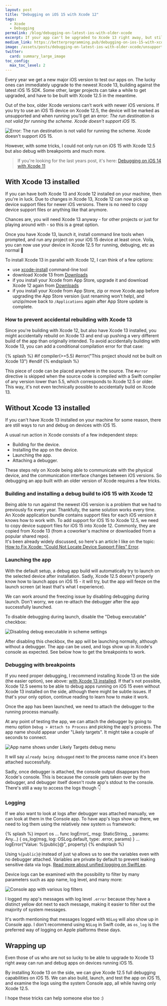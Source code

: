 ```yaml
---
layout: post
title: "Debugging on iOS 15 with Xcode 12"
tags: 
  - Xcode
  - Debugging
permalink: /blog/debugging-on-latest-ios-with-older-xcode
excerpt: If your app can't be upgraded to Xcode 13 right away, but still has to run on iOS 15, you're limited in debuging options with Xcode 12. This article shows how to debug apps on iOS 15 with Xcode 12.
medium_link: https://betterprogramming.pub/debugging-on-ios-15-with-xcode-12-8d3ca7487bd2?source=friends_link&sk=fa8aae859fa194b56f8755af460c1d76
image: /assets/posts/debugging-on-latest-ios-with-older-xcode/unsupported_device_error.png
twitter: 
  card: summary_large_image
toc_config:
  max_toc_level: 2
---
```


Every year we get a new major iOS version to test our apps on. 
The lucky ones can immediately upgrade to the newest Xcode 13, building against the latest iOS 15 SDK. 
Some other, larger projects can take a while to get upgraded, and have to be built with Xcode 12.5 in the meantime. 

Out of the box, older Xcode versions can’t work with newer iOS versions. 
If you try to use an iOS 15 device on Xcode 12.5, 
the device will be marked as unsupported and when running you'll get an error: _The run destination is not valid for running the scheme. Xcode doesn't support iOS 15_.

![Error: The run destination is not valid for running the scheme. Xcode doesn't support iOS 15.](/assets/posts/debugging-on-latest-ios-with-older-xcode/unsupported_device_error.png)

However, with some tricks, I could not only run on iOS 15 with Xcode 12.5 but also debug with breakpoints and much more.

> If you're looking for the last years post, it's here: [Debugging on iOS 14 with Xcode 11](blog/debugging-on-ios14-with-xcode-11-post/)

## With Xcode 13 installed

If you can have both Xcode 13 and Xcode 12 installed on your machine, then you're in luck.
Due to changes in Xcode 13, Xcode 12 can now pick up device support files for newer iOS versions. 
There is no need to copy device support files or anything like that anymore. 

Chances are, you will need Xcode 13 anyway - for other projects or just for playing around with - so this is a great option.

Once you have Xcode 13, launch it, install command line tools when prompted, and run any project on your iOS 15 device at least once. Voila, you can now use your device in Xcode 12.5 for running, debuging, etc as normal 🙌

To install Xcode 13 in parallel with Xcode 12, I can think of a few options:

- use [xcode-install](https://github.com/xcpretty/xcode-install) command-line tool
- download Xcode 13 from [Downloads](https://developer.apple.com/download/all/)
- if you install your Xcode from App Store, upgrade it and download Xcode 12 again from [Downloads](https://developer.apple.com/download/all/)
- if you install your Xcode from App Store, zip or move Xcode.app before upgrading the App Store version (just renaming won't help), and unzip/move back to `/Applications` again after App Store update is complete.

### How to prevent accidental rebuilding with Xcode 13

Since you're building with Xcode 12, but also have Xcode 13 installed, you might accidentally rebuild on Xcode 13 and end up pushing a very different build of the app than originally intended. 
To avoid accidentally building with Xcode 13, you can add a conditional compilation error for that case: 

{% splash %}
#if compiler(>=5.5)
#error("This project should not be built on Xcode 13")
#endif
{% endsplash %}

This piece of code can be placed anywhere in the source. The `#error` directive is skipped when the source code is compiled with a Swift compiler of any version lower than 5.5, which corresponds to Xcode 12.5 or older.
This way, it's not even technically possible to accidentally build on Xcode 13.  

## Without Xcode 13 installed

If you can't have Xcode 13 installed on your machine for some reason, there are still ways to run and debug on devices with iOS 15.

A usual run action in Xcode consists of a few independent steps:
- Building for the device.
- Installing the app on the device.
- Launching the app.
- Attaching a debugger.

These steps rely on Xcode being able to communicate with the physical device, and the communication interface changes between iOS versions.
So debugging an app built with an older version of Xcode requires a few tricks. 

### Building and installing a debug build to iOS 15 with Xcode 12

Being able to run against the newest iOS version is a problem that we had to previously fix every year. Thankfully, the same solution works every time.
An Xcode application bundle contains support files for each iOS version it knows how to work with.
To add support for iOS 15 to Xcode 12.5, we need to copy device support files for iOS 15 into Xcode 12. 
Commonly, they are copied from Xcode 13 (from a coworker's machine or downloaded from a popular shared repo).  
It's been already widely discussed, so here's an article I like on the topic: [How to Fix Xcode: “Could Not Locate Device Support Files” Error](https://faizmokhtar.com/posts/how-to-fix-xcode-could-not-locate-device-support-files-error-without-updating-your-xcode/).

### Launching the app

With the default setup, a debug app build will automatically try to launch on the selected device after installation. 
Sadly, Xcode 12.5 doesn't properly know how to launch apps on iOS 15 - it will try, but the app will feeze on the launch screen (at least that's what I experience).

We can work around the freezing issue by disabling debugging during launch. Don't worry, we can re-attach the debugger after the app successfully launched.

To disable debugging during launch, disable the "Debug executable" checkbox:

![Disabling debug executable in scheme settings](/assets/posts/debugging-on-latest-ios-with-older-xcode/scheme_settings_disable_debug.png)

After disabling this checkbox, the app will be launching normally, although without a debugger.
The app can be used, and logs show up in Xcode's console as expected. 
See below how to get the breakpoints to work.

### Debugging with breakpoints

If you need proper debugging, I recommend installing Xcode 13 on the side (the easier option), see above: [with Xcode 13 installed](#with-xcode-13-installed).
If that's not possible, Xcode 12.5 seems to be able to debug apps running on iOS 15 even without Xcode 13 installed on the side, although there might be subtle issues. If that's your only option, continue reading to learn how to make it work.

Once the app has been launched, we need to attach the debugger to the running process manually.

At any point of testing the app, we can attach the debugger 
by going to menu option `Debug > Attach to Process` and picking the app's process.
The app name should appear under "Likely targets". It might take a couple of seconds to connect. 

![App name shows under Likely Targets debug menu](/assets/posts/debugging-on-latest-ios-with-older-xcode/debugger_likely_targets.png)

It will say `already being debugged` next to the process name once it's been attached successfully. 

Sadly, once debugger is attached, the console output disappears from Xcode's console. 
This is because the console gets taken over by the debugger, and debugger itself doesn't route app's stdout to the console. 
There's still a way to access the logs though 👇

### Logging 

If we also want to look at logs after debugger was attached manually, we can look at them in the Console app. 
To have app's logs show up there, we need to log them using the relatively new system `os` framework:

{% splash %}
import os
...
func logError(_ msg: StaticString, _ params: Any...) {
    os_log(msg, log: OSLog.default, type: .error, params)
}
...
logError("Value: %{public}@", property)
{% endsplash %}

Using `%{public}@` instead of just `%@` allows us to see the variables even with no debugger attached. 
Variables are private by default to prevent leaking sensitive data via logs.
[Read more about unified logging on SwiftLee](https://www.avanderlee.com/workflow/oslog-unified-logging/).

Device logs can be examined with the possibility to filter by many parameters such as app name, log level, and many more:

![Console app with various log filters](/assets/posts/debugging-on-latest-ios-with-older-xcode/console_filters2.png)

I logged my app's messages with log level `.error` because they have a distinct yellow dot next to each message, making it easier to filter out the majority of system messages.

It's worth mentioning that messages logged with `NSLog` will also show up in Console app. 
I don't recommend using `NSLog` in Swift code, as `os_log` is the preferred way of logging on Apple platforms these days.

## Wrapping up

Even those of us who are not so lucky to be able to upgrade to Xcode 13 right away can run and debug apps on devices running iOS 15. 

By installing Xcode 13 on the side, we can give Xcode 12.5 full debugging capabilities on iOS 15.
We can also build, launch, and test the app on iOS 15, and examine the logs using the system Console app, all while having only Xcode 12.5. 

I hope these tricks can help someone else too :)

